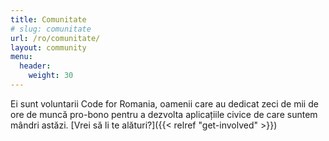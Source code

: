 ```yaml
---
title: Comunitate
# slug: comunitate
url: /ro/comunitate/
layout: community
menu:
  header:
    weight: 30
---
```

Ei sunt voluntarii Code for Romania, oamenii care au dedicat zeci de mii de ore de muncă pro-bono pentru a dezvolta aplicațiile civice de care suntem mândri astăzi. [Vrei să li te alături?]({{< relref "get-involved" >}})
